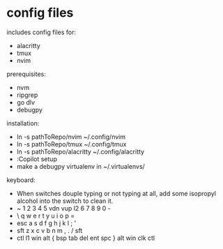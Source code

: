 # config files

includes config files for:
- alacritty
- tmux
- nvim

prerequisites:
- nvm
- ripgrep
- go dlv
- debugpy

installation:
- ln -s pathToRepo/nvim ~/.config/nvim
- ln -s pathToRepo/tmux ~/.config/tmux
- ln -s pathToRepo/alacritty ~/.config/alacritty
- :Copilot setup
- make a debugpy virtualenv in ~/.virtualenvs/

keyboard:
- When switches douple typing or not typing at all, add some isopropyl alcohol into the switch to clean it.
- ~   1   2   3   4   5   vdn vup l2  6   7   8   9   0   -
- \   q   w   e   r   t               y   u   i   o   p   =
- esc a   s   d   f   g               h   j   k   l   ;   '
- sft z   x   c   v   b               n   m   ,   .   /   sft
- ctl l1  win alt {   bsp tab del ent spc }   alt win clk ctl

